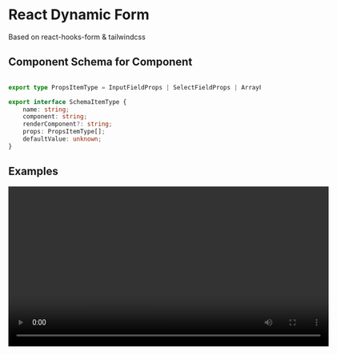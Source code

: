 # React Dynamic Form

Based on react-hooks-form & tailwindcss

## Component Schema for Component

```typescript

export type PropsItemType = InputFieldProps | SelectFieldProps | ArrayFieldProps;

export interface SchemaItemType {
    name: string;
    component: string;
    renderComponent?: string;
    props: PropsItemType[];
    defaultValue: unknown;
}

```

## Examples

<video width="640" height="320" controls>
  <source src="./public/demos.mov" type="video/mp4">
</video>
